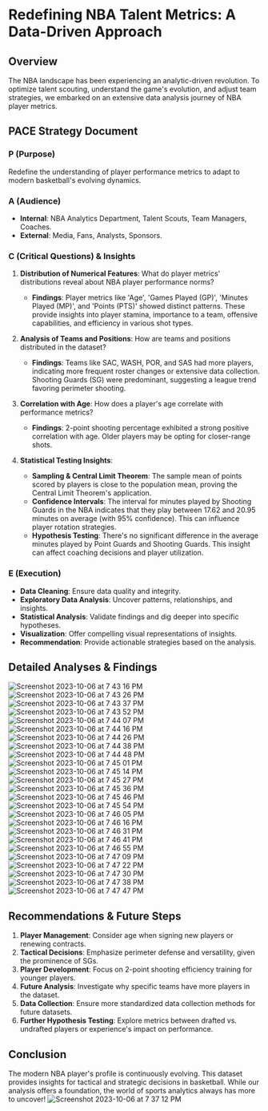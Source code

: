 # Redefining NBA Talent Metrics: A Data-Driven Approach

## Overview

The NBA landscape has been experiencing an analytic-driven revolution. To optimize talent scouting, understand the game's evolution, and adjust team strategies, we embarked on an extensive data analysis journey of NBA player metrics.

## PACE Strategy Document

### **P (Purpose)**

Redefine the understanding of player performance metrics to adapt to modern basketball's evolving dynamics.

### **A (Audience)**

- **Internal**: NBA Analytics Department, Talent Scouts, Team Managers, Coaches.
- **External**: Media, Fans, Analysts, Sponsors.

### **C (Critical Questions) & Insights**

1. **Distribution of Numerical Features**: What do player metrics' distributions reveal about NBA player performance norms?
    - **Findings**: Player metrics like 'Age', 'Games Played (GP)', 'Minutes Played (MP)', and 'Points (PTS)' showed distinct patterns. These provide insights into player stamina, importance to a team, offensive capabilities, and efficiency in various shot types.

2. **Analysis of Teams and Positions**: How are teams and positions distributed in the dataset?
    - **Findings**: Teams like SAC, WASH, POR, and SAS had more players, indicating more frequent roster changes or extensive data collection. Shooting Guards (SG) were predominant, suggesting a league trend favoring perimeter shooting.

3. **Correlation with Age**: How does a player's age correlate with performance metrics?
    - **Findings**: 2-point shooting percentage exhibited a strong positive correlation with age. Older players may be opting for closer-range shots.

4. **Statistical Testing Insights**: 
    - **Sampling & Central Limit Theorem**: The sample mean of points scored by players is close to the population mean, proving the Central Limit Theorem's application.
    - **Confidence Intervals**: The interval for minutes played by Shooting Guards in the NBA indicates that they play between 17.62 and 20.95 minutes on average (with 95% confidence). This can influence player rotation strategies.
    - **Hypothesis Testing**: There's no significant difference in the average minutes played by Point Guards and Shooting Guards. This insight can affect coaching decisions and player utilization.

### **E (Execution)**

- **Data Cleaning**: Ensure data quality and integrity.
- **Exploratory Data Analysis**: Uncover patterns, relationships, and insights.
- **Statistical Analysis**: Validate findings and dig deeper into specific hypotheses.
- **Visualization**: Offer compelling visual representations of insights.
- **Recommendation**: Provide actionable strategies based on the analysis.

## Detailed Analyses & Findings

![Screenshot 2023-10-06 at 7 43 16 PM](https://github.com/axhoang/db-capstone-project/assets/117322132/88b2006b-e241-45bf-bce9-99649ab42790)
![Screenshot 2023-10-06 at 7 43 26 PM](https://github.com/axhoang/db-capstone-project/assets/117322132/36a15cd7-456c-4ff1-91c7-8bd048645590)
![Screenshot 2023-10-06 at 7 43 37 PM](https://github.com/axhoang/db-capstone-project/assets/117322132/66f34501-5d9a-4bec-b444-96566b8ccb8f)
![Screenshot 2023-10-06 at 7 43 52 PM](https://github.com/axhoang/db-capstone-project/assets/117322132/ce08253e-4f4f-4242-93ca-add4f3b72ecb)
![Screenshot 2023-10-06 at 7 44 07 PM](https://github.com/axhoang/db-capstone-project/assets/117322132/30c2c3ed-b3dc-479b-82a6-9406e8e0e219)
![Screenshot 2023-10-06 at 7 44 16 PM](https://github.com/axhoang/db-capstone-project/assets/117322132/6122e641-a6e4-46a9-bcd2-3285c7ba87f1)
![Screenshot 2023-10-06 at 7 44 26 PM](https://github.com/axhoang/db-capstone-project/assets/117322132/6926b5ec-af9d-47d3-a5b7-188add50129a)
![Screenshot 2023-10-06 at 7 44 38 PM](https://github.com/axhoang/db-capstone-project/assets/117322132/7f4a62f9-d6e4-4195-9c0e-8f8df72ae7cc)
![Screenshot 2023-10-06 at 7 44 48 PM](https://github.com/axhoang/db-capstone-project/assets/117322132/2e8baa8f-db20-4eb9-bc83-22603ede493a)
![Screenshot 2023-10-06 at 7 45 01 PM](https://github.com/axhoang/db-capstone-project/assets/117322132/76f842b3-59be-4354-98f9-b7a9f7ff5cf8)
![Screenshot 2023-10-06 at 7 45 14 PM](https://github.com/axhoang/db-capstone-project/assets/117322132/afaf51bc-7cc2-4611-8110-de83f21d55bb)
![Screenshot 2023-10-06 at 7 45 27 PM](https://github.com/axhoang/db-capstone-project/assets/117322132/8ed94988-0074-4bc3-8821-5aabfe87f085)
![Screenshot 2023-10-06 at 7 45 36 PM](https://github.com/axhoang/db-capstone-project/assets/117322132/8a2687c8-3067-46bc-b40f-4aac6c6809d5)
![Screenshot 2023-10-06 at 7 45 46 PM](https://github.com/axhoang/db-capstone-project/assets/117322132/7c0ea4cd-fd89-491b-9b6a-e913afcd16ea)
![Screenshot 2023-10-06 at 7 45 54 PM](https://github.com/axhoang/db-capstone-project/assets/117322132/770db344-02a4-4fe2-80ff-0b5c80b5e496)
![Screenshot 2023-10-06 at 7 46 05 PM](https://github.com/axhoang/db-capstone-project/assets/117322132/b434764b-4289-4f23-bff2-80a900d12952)
![Screenshot 2023-10-06 at 7 46 16 PM](https://github.com/axhoang/db-capstone-project/assets/117322132/243050b9-31db-4e72-a31a-0790f67eb9ee)
![Screenshot 2023-10-06 at 7 46 31 PM](https://github.com/axhoang/db-capstone-project/assets/117322132/a9f9f4fc-1498-45df-bdfb-7d3d53f04e02)
![Screenshot 2023-10-06 at 7 46 41 PM](https://github.com/axhoang/db-capstone-project/assets/117322132/178a4752-5598-44be-a50c-0514c07e4dbe)
![Screenshot 2023-10-06 at 7 46 55 PM](https://github.com/axhoang/db-capstone-project/assets/117322132/43a9203a-bb47-4afd-9c6b-b7d3640910d9)
![Screenshot 2023-10-06 at 7 47 09 PM](https://github.com/axhoang/db-capstone-project/assets/117322132/920281d6-8602-44ba-b1a5-d7ebea6b84b3)
![Screenshot 2023-10-06 at 7 47 22 PM](https://github.com/axhoang/db-capstone-project/assets/117322132/c07e4d7d-ab03-4e7e-ba2b-ef46993ec0dd)
![Screenshot 2023-10-06 at 7 47 30 PM](https://github.com/axhoang/db-capstone-project/assets/117322132/7c20cb02-336a-48e8-a040-5565cf035bbd)
![Screenshot 2023-10-06 at 7 47 38 PM](https://github.com/axhoang/db-capstone-project/assets/117322132/3fc0872f-cca3-48e9-b6f3-020917c3642a)
![Screenshot 2023-10-06 at 7 47 47 PM](https://github.com/axhoang/db-capstone-project/assets/117322132/32995baa-60e2-4789-b2dc-794621d5ae4a)


## Recommendations & Future Steps

1. **Player Management**: Consider age when signing new players or renewing contracts.
2. **Tactical Decisions**: Emphasize perimeter defense and versatility, given the prominence of SGs.
3. **Player Development**: Focus on 2-point shooting efficiency training for younger players.
4. **Future Analysis**: Investigate why specific teams have more players in the dataset.
5. **Data Collection**: Ensure more standardized data collection methods for future datasets.
6. **Further Hypothesis Testing**: Explore metrics between drafted vs. undrafted players or experience's impact on performance.

## Conclusion

The modern NBA player's profile is continuously evolving. This dataset provides insights for tactical and strategic decisions in basketball. While our analysis offers a foundation, the world of sports analytics always has more to uncover!
![Screenshot 2023-10-06 at 7 37 12 PM](https://github.com/axhoang/db-capstone-project/assets/117322132/0bb0ed53-bce6-44f1-b6fd-28c6f06aad54)
